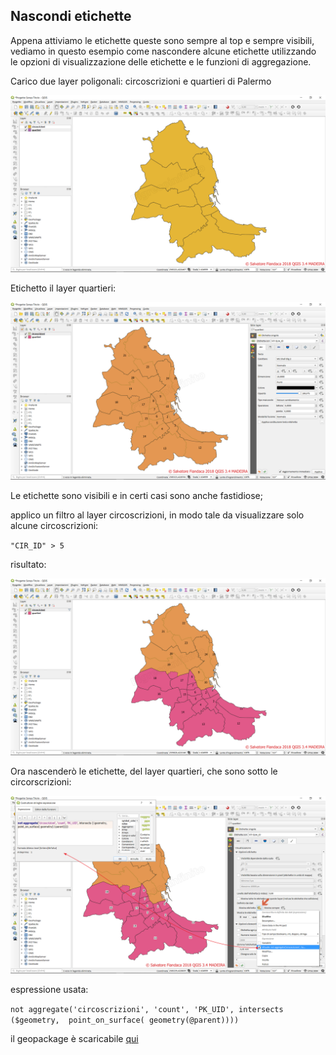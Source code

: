 ## Nascondi etichette

Appena attiviamo le etichette queste sono sempre al top e sempre visibili, vediamo in questo esempio come nascondere alcune etichette utilizzando le opzioni di visualizzazione delle etichette e le funzioni di aggregazione.

Carico due layer poligonali: circoscrizioni e quartieri di Palermo

![](/img/esempi/nascondi_etichette/nascondi_01.png)

Etichetto il layer quartieri:

![](/img/esempi/nascondi_etichette/nascondi_02.png)

Le etichette sono visibili e in certi casi sono anche fastidiose;

applico un filtro al layer circoscrizioni, in modo tale da visualizzare solo alcune circoscrizioni:

`"CIR_ID" > 5`

risultato:

![](/img/esempi/nascondi_etichette/nascondi_03.png)

Ora nascenderò le etichette, del layer quartieri, che sono sotto le circorscrizioni:

![](/img/esempi/nascondi_etichette/nascondi_04.png)

espressione usata:

`not aggregate('circoscrizioni', 'count', 'PK_UID', intersects ($geometry,  point_on_surface( geometry(@parent))))`

 il geopackage è scaricabile [qui](https://github.com/gbvitrano/HfcQGIS/blob/master/esempi/dati_esempi.zip?raw=true)